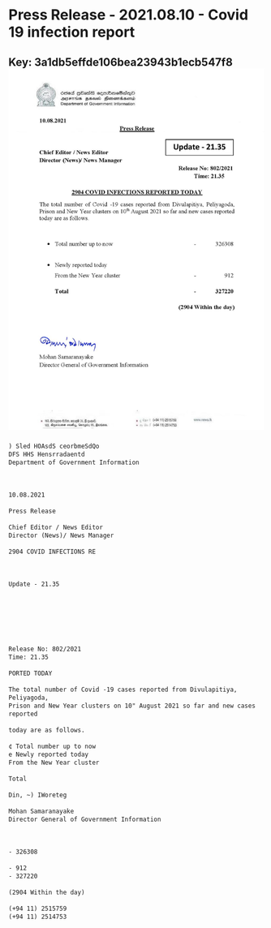 # Press Release  - 2021.08.10 - Covid 19 infection report 
Key: 3a1db5effde106bea23943b1ecb547f8 
![img](img/3a1db5effde106bea23943b1ecb547f8.jpg)
---
```
) Sled HOAsdS ceorbmeSdQo
DFS HHS Hensrradaentd
Department of Government Information

 

10.08.2021

Press Release

Chief Editor / News Editor
Director (News)/ News Manager

2904 COVID INFECTIONS RE

 

Update - 21.35

 

 

 

Release No: 802/2021
Time: 21.35

PORTED TODAY

The total number of Covid -19 cases reported from Divulapitiya, Peliyagoda,
Prison and New Year clusters on 10" August 2021 so far and new cases reported

today are as follows.

¢ Total number up to now
e Newly reported today
From the New Year cluster

Total

Din, ~) IWoreteg

Mohan Samaranayake
Director General of Government Information

 

- 326308

- 912
- 327220

(2904 Within the day)

(+94 11) 2515759
(+94 11) 2514753

```
